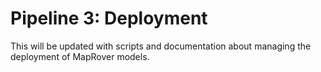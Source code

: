 # Pipeline 3: Deployment

This will be updated with scripts and documentation about managing the deployment of MapRover models.

